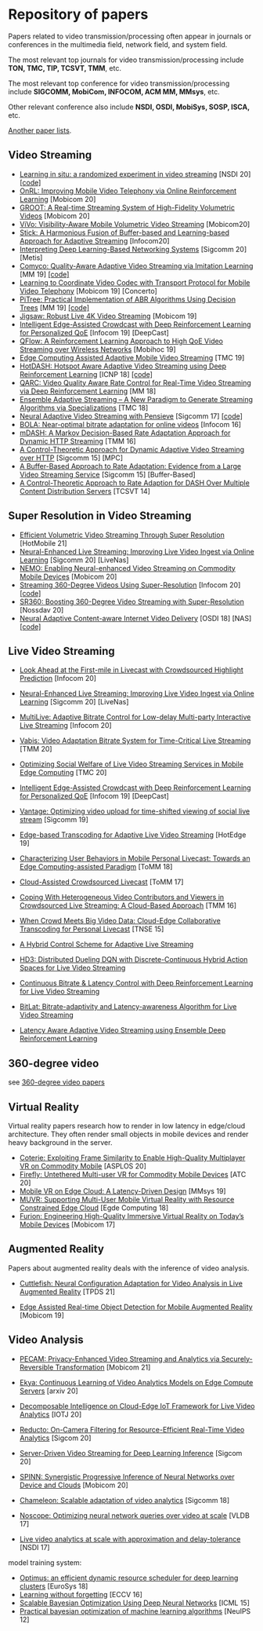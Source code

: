 # Repository of papers

Papers related to video transmission/processing often appear in journals or conferences in the multimedia field, network field, and system field.

The most relevant top journals for video transmission/processing include **TON, TMC, TIP, TCSVT, TMM**, etc.

The most relevant top conference for video transmission/processing include **SIGCOMM, MobiCom, INFOCOM, ACM MM, MMsys**, etc.

Other relevant conference also include **NSDI, OSDI, MobiSys, SOSP, ISCA,** etc.

[Another paper lists](https://github.com/VideoForage/Video-Lit).

## Video Streaming

+ [Learning in situ: a randomized experiment in video streaming](https://www.usenix.org/system/files/nsdi20-paper-yan.pdf) [NSDI 20] [[code]](https://github.com/stanfordsnr/puffer)
+ [OnRL: Improving Mobile Video Telephony via Online Reinforcement Learning](https://dl.acm.org/doi/10.1145/3372224.3419186) [Mobicom 20]
+ [GROOT: A Real-time Streaming System of High-Fidelity Volumetric Videos](https://juheonyi.github.io/files/GROOT.pdf) [Mobicom 20]
+ [ViVo: Visibility-Aware Mobile Volumetric Video Streaming](https://www-users.cs.umn.edu/~fengqian/paper/vivo_mobicom20.pdf) [Mobicom20]
+ [Stick: A Harmonious Fusion of Buffer-based and Learning-based Approach for Adaptive Streaming](https://godka.github.io/Infocom_20_Stick.pdf) [Infocom20]
+ [Interpreting Deep Learning-Based Networking Systems](https://dl.acm.org/doi/10.1145/3387514.3405859) [Sigcomm 20] [Metis]
+ [Comyco: Quality-Aware Adaptive Video Streaming via Imitation Learning](https://arxiv.org/pdf/1908.02270) [MM 19] [[code]](https://github.com/thu-media/Comyco)
+ [Learning to Coordinate Video Codec with Transport Protocol for Mobile Video Telephony](https://dl.acm.org/doi/10.1145/3300061.3345430) [Mobicom 19] [Concerto]
+ [PiTree: Practical Implementation of ABR Algorithms Using Decision Trees](https://zilimeng.com/papers/pitree-mm19.pdf) [MM 19] [[code]](https://github.com/transys-project/pitree)
+ [Jigsaw: Robust Live 4K Video Streaming](https://www.cs.utexas.edu/~jianhe/jigsaw-mobicom19.pdf) [Mobicom 19]
+ [Intelligent Edge-Assisted Crowdcast with Deep Reinforcement Learning for Personalized QoE](https://ieeexplore.ieee.org/document/8737456/) [Infocom 19] [DeepCast]
+ [QFlow: A Reinforcement Learning Approach to High QoE Video Streaming over Wireless Networks](https://arxiv.org/abs/1901.00959) [Mobihoc 19]
+ [Edge Computing Assisted Adaptive Mobile Video Streaming](https://ieeexplore.ieee.org/document/8395060) [TMC 19]
+ [HotDASH: Hotspot Aware Adaptive Video Streaming using Deep Reinforcement Learning](https://ieeexplore.ieee.org/iel7/8526479/8526788/08526814.pdf) [ICNP 18] [[code]](https://github.com/SatadalSengupta/hotdash)
+ [QARC: Video Quality Aware Rate Control for Real-Time Video Streaming via Deep Reinforcement Learning](https://arxiv.org/abs/1805.02482) [MM 18]
+ [Ensemble Adaptive Streaming – A New Paradigm to Generate Streaming Algorithms via Specializations](https://ieeexplore.ieee.org/document/8681142) [TMC 18]
+ [Neural Adaptive Video Streaming with Pensieve](https://people.csail.mit.edu/hongzi/content/publications/Pensieve-Sigcomm17.pdf) [Sigcomm 17] [[code]](https://github.com/hongzimao/pensieve)
+ [BOLA: Near-optimal bitrate adaptation for online videos](https://arxiv.org/pdf/1601.06748.pdf) [Infocom 16]
+ [mDASH: A Markov Decision-Based Rate Adaptation Approach for Dynamic HTTP Streaming](https://ieeexplore.ieee.org/iel7/6046/4456689/07393865.pdf) [TMM 16]
+ [A Control-Theoretic Approach for Dynamic Adaptive Video Streaming over HTTP](https://conferences.sigcomm.org/sigcomm/2015/pdf/papers/p325.pdf) [Sigcomm 15] [MPC]
+ [A Buffer-Based Approach to Rate Adaptation: Evidence from a Large Video Streaming Service](https://web.stanford.edu/class/cs244/papers/sigcomm2014-video.pdf) [Sigcomm 15] [Buffer-Based]
+ [A Control-Theoretic Approach to Rate Adaption for DASH Over Multiple Content Distribution Servers](https://ieeexplore.ieee.org/document/6662391) [TCSVT 14]

## Super Resolution in Video Streaming

+ [Efficient Volumetric Video Streaming Through Super Resolution](https://dl.acm.org/doi/10.1145/3446382.3448663) [HotMobile 21]
+ [Neural-Enhanced Live Streaming: Improving Live Video Ingest via Online Learning](https://dl.acm.org/doi/abs/10.1145/3387514.3405856) [Sigcomm 20] [LiveNas]
+ [NEMO: Enabling Neural-enhanced Video Streaming on Commodity Mobile Devices](https://dl.acm.org/doi/10.1145/3372224.3419185) [Mobicom 20]
+ [Streaming 360-Degree Videos Using Super-Resolution](https://ieeexplore.ieee.org/document/9155477) [Infocom 20] [[code]](https://github.com/VideoForage/Video-Super-Resolution)
+ [SR360: Boosting 360-Degree Video Streaming with Super-Resolution](https://dl.acm.org/doi/abs/10.1145/3386290.3396929) [Nossdav 20]
+ [Neural Adaptive Content-aware Internet Video Delivery](https://www.usenix.org/system/files/osdi18-yeo.pdf) [OSDI 18] [NAS] [[code]](https://github.com/kaist-ina/NAS_public)

## Live Video Streaming

+ [Look Ahead at the First-mile in Livecast with Crowdsourced Highlight Prediction](https://www2.cs.sfu.ca/~jcliu/Papers/LookAhead20.pdf) [Infocom 20]
+ [Neural-Enhanced Live Streaming: Improving Live Video Ingest via Online Learning](https://dl.acm.org/doi/abs/10.1145/3387514.3405856) [Sigcomm 20] [LiveNas]
+ [MultiLive: Adaptive Bitrate Control for Low-delay Multi-party Interactive Live Streaming](http://www.ece.sunysb.edu/~xwang/public/paper/MultiLive.pdf) [Infocom 20]

+ [Vabis: Video Adaptation Bitrate System for Time-Critical Live Streaming](https://jackkosaian.github.io/files/papers/sigcomm2019vantage.pdf) [TMM 20]
+ [Optimizing Social Welfare of Live Video Streaming Services in Mobile Edge Computing](https://ieeexplore.ieee.org/document/8653413) [TMC 20]
+ [Intelligent Edge-Assisted Crowdcast with Deep Reinforcement Learning for Personalized QoE](https://ieeexplore.ieee.org/document/8737456/) [Infocom 19] [DeepCast]

+ [Vantage: Optimizing video upload for time-shifted viewing of social live stream](https://jackkosaian.github.io/files/papers/sigcomm2019vantage.pdf) [Sigcomm 19]
+ [Edge-based Transcoding for Adaptive Live Video Streaming](https://www.usenix.org/conference/hotedge19/presentation/dogga) [HotEdge 19]
+ [Characterizing User Behaviors in Mobile Personal Livecast: Towards an Edge Computing-assisted Paradigm](https://dl.acm.org/doi/10.1145/3219751) [ToMM 18]
+ [Cloud-Assisted Crowdsourced Livecast](https://dl.acm.org/doi/10.1145/3095755) [ToMM 17]
+ [Coping With Heterogeneous Video Contributors and Viewers in Crowdsourced Live Streaming: A Cloud-Based Approach](https://www2.cs.sfu.ca/~jcliu/Papers/HeterogeneousVideo.pdf) [TMM 16]
+ [When Crowd Meets Big Video Data: Cloud-Edge Collaborative Transcoding for Personal Livecast](https://ieeexplore.ieee.org/document/8478387) [TNSE 15]

+ [A Hybrid Control Scheme for Adaptive Live Streaming](https://dl.acm.org/doi/pdf/10.1145/3343031.3356049)
+ [HD3: Distributed Dueling DQN with Discrete-Continuous Hybrid Action Spaces for Live Video Streaming](https://dl.acm.org/doi/pdf/10.1145/3343031.3356052)
+ [Continuous Bitrate & Latency Control with Deep Reinforcement Learning for Live Video Streaming](https://dl.acm.org/doi/pdf/10.1145/3343031.3356063)
+ [BitLat: Bitrate-adaptivity and Latency-awareness Algorithm for Live Video Streaming](https://dl.acm.org/doi/pdf/10.1145/3343031.3356069)
+ [Latency Aware Adaptive Video Streaming using Ensemble Deep Reinforcement Learning](https://dl.acm.org/doi/pdf/10.1145/3343031.3356071)

## 360-degree video

see [360-degree video papers]()

## Virtual Reality

Virtual reality papers research how to render in low latency in edge/cloud architecture. They often render small objects in mobile devices and render heavy background in the server.  

+ [Coterie: Exploiting Frame Similarity to Enable High-Quality Multiplayer VR on Commodity Mobile](https://dl.acm.org/doi/abs/10.1145/3373376.3378516) [ASPLOS 20]
+ [Firefly: Untethered Multi-user VR for Commodity Mobile Devices](https://www.usenix.org/conference/atc20/presentation/liu-xing) [ATC 20]
+ [Mobile VR on Edge Cloud: A Latency-Driven Design](https://dl.acm.org/doi/10.1145/3304109.3306217) [MMsys 19]
+ [MUVR: Supporting Multi-User Mobile Virtual Reality with Resource Constrained Edge Cloud](https://ieeexplore.ieee.org/document/8567653/) [Egde Computing 18]
+ [Furion: Engineering High-Quality Immersive Virtual Reality on Today’s Mobile Devices](http://www.cse.psu.edu/~gxc27/teach/597/Furion.pdf) [Mobicom 17]

## Augmented Reality

Papers about augmented reality deals with the inference of video analysis.

+ [Cuttlefish: Neural Configuration Adaptation for Video Analysis in Live Augmented Reality]() [TPDS 21]

+ [Edge Assisted Real-time Object Detection for Mobile Augmented Reality](http://www.winlab.rutgers.edu/~luyang/papers/mobicom19_augmented_reality.pdf) [Mobicom 19]

## Video Analysis

+ [PECAM: Privacy-Enhanced Video Streaming and Analytics via Securely-Reversible Transformation](https://www.microsoft.com/en-us/research/uploads/prod/2021/02/mobicom21-final80.pdf) [Mobicom 21]

+ [Ekya: Continuous Learning of Video Analytics Models on Edge Compute Servers](https://arxiv.org/abs/2012.10557) [arxiv 20]
+ [Decomposable Intelligence on Cloud-Edge IoT Framework for Live Video Analytics](https://ieeexplore.ieee.org/document/9099311/) [IOTJ 20]
+ [Reducto: On-Camera Filtering for Resource-Efficient Real-Time Video Analytics](http://web.cs.ucla.edu/~ravi/publications/reducto_sigcomm20.pdf) [Sigcom 20]
+ [Server-Driven Video Streaming for Deep Learning Inference](https://people.cs.uchicago.edu/~junchenj/docs/DDS-Sigcomm20.pdf) [Sigcom 20]
+ [SPINN: Synergistic Progressive Inference of Neural Networks over Device and Clouds](https://arxiv.org/abs/2008.06402) [Mobicom 20]
+ [Chameleon: Scalable adaptation of video analytics](https://people.cs.uchicago.edu/~junchenj/docs/Chameleon_SIGCOMM_CameraReady_faceblurred.pdf) [Sigcomm 18]
+ [Noscope: Optimizing neural network queries over video at scale](https://www.vldb.org/pvldb/vol10/p1586-kang.pdf) [VLDB 17]
+ [Live video analytics at scale with approximation and delay-tolerance](https://www.usenix.org/conference/nsdi17/technical-sessions/presentation/zhang) [NSDI 17]

model training system:

+ [Optimus: an efficient dynamic resource scheduler for deep learning clusters](https://i.cs.hku.hk/~cwu/papers/yhpeng-eurosys18.pdf) [EuroSys 18]
+ [Learning without forgetting](https://arxiv.org/abs/1606.09282) [ECCV 16]
+ [Scalable Bayesian Optimization Using Deep Neural Networks](https://arxiv.org/abs/1502.05700) [ICML 15]
+ [Practical bayesian optimization of machine learning algorithms](https://papers.nips.cc/paper/4522-practical-bayesian-optimization-of-machine-learning-algorithms.pdf) [NeuIPS 12]

